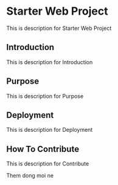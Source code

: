 # Starter Web Project

This is description for Starter Web Project


## Introduction

This is description for Introduction


## Purpose

This is description for Purpose

## Deployment

This is description for Deployment

## How To Contribute

This is description for Contribute


Them dong moi ne


